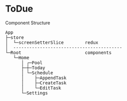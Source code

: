 # ToDue

<h>Component Structure</h>
<pre>
App
├─store
│  └─screenSetterSlice        redux
│  -----------------------------------------
└─Root                        components
   └─Home
      │ ┌─Pool
      ├─┼─Today
      │ └─Schedule
      │    ├─AppendTask
      │    ├─CreateTask
      │    └─EditTask
      └─Settings
</pre>
